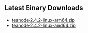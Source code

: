 ## Latest Binary Downloads

 * [teanode-2.4.2-linux-arm64.zip](https://eu-central-1.linodeobjects.com/teamin-dist/teanode-2.4.2-linux-arm64.zip)
 * [teanode-2.4.2-linux-amd64.zip](https://eu-central-1.linodeobjects.com/teamin-dist/teanode-2.4.2-linux-amd64.zip)
